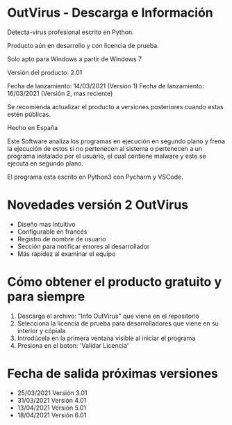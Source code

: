 # OutVirus - Descarga e Información
Detecta-virus profesional escrito en Python.

Producto aún en desarrollo y con licencia de prueba.


Solo apto para Windows a partir de Windows 7

Versión del producto: 2.01

Fecha de lanzamiento: 14/03/2021 (Versión 1)
Fecha de lanzamiento: 16/03/2021 (Versión 2, mas reciente)

Se recomienda actualizar el producto a versiones posteriores cuando estas estén públicas.

Hecho en España



Este Software analiza los programas en ejecución en segundo plano y frena la ejecución de estos si no pertenecen al sistema
o pertenecen a un programa instalado por el usuario, el cual contiene malware y este se ejecuta en segundo plano.

El programa esta escrito en Python3 con Pycharm y VSCode.



# Novedades versión 2 OutVirus

- Diseño mas intuitivo
- Configurable en francés
- Registro de nombre de usuario
- Sección para notificar errores al desarrollador
- Más rapidez al examinar el equipo


# Cómo obtener el producto gratuito y para siempre

1. Descarga el archivo: "Info OutVirus" que viene en el repositorio
2. Selecciona la licencia de prueba para desarrolladores que viene en su interior y cópiala
3. Introdúcela en la primera ventana visible al iniciar el programa
4. Presiona en el boton: 'Validar Licencia'


# Fecha de salida próximas versiones

- 25/03/2021 Versión 3.01
- 31/03/2021 Versión 4.01
- 13/04/2021 Versión 5.01
- 18/04/2021 Versión 6.01
